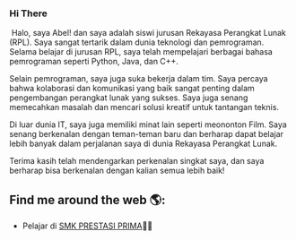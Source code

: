 ### Hi There 

<img src="https://www.google.com/url?sa=i&url=https%3A%2F%2Fsmk.prestasiprima.sch.id%2Fkegiatan%2F&psig=AOvVaw0MAYwwqlAJF67SdTrb7C9i&ust=1694261256796000&source=images&cd=vfe&opi=89978449&ved=0CBAQjRxqFwoTCNiK8KH9moEDFQAAAAAdAAAAABAE" alt="">
Halo, saya Abel! dan saya adalah siswi jurusan Rekayasa Perangkat Lunak (RPL). Saya sangat tertarik dalam dunia teknologi dan pemrograman.
Selama belajar di jurusan RPL, saya telah mempelajari berbagai bahasa pemrograman seperti Python, Java, dan C++.

Selain pemrograman, saya juga suka bekerja dalam tim. Saya percaya bahwa kolaborasi dan komunikasi yang baik sangat penting dalam pengembangan perangkat lunak yang sukses. Saya juga senang memecahkan masalah dan mencari solusi kreatif untuk tantangan teknis.

Di luar dunia IT, saya juga memiliki minat lain seperti meononton Film. Saya senang berkenalan dengan teman-teman baru dan berharap dapat belajar lebih banyak dalam perjalanan saya di dunia Rekayasa Perangkat Lunak.

Terima kasih telah mendengarkan perkenalan singkat saya, dan saya berharap bisa berkenalan dengan kalian semua lebih baik!


## Find me around the web 🌎:
- Pelajar di <a href="https://smkprestasiprima.sch.id/">SMK PRESTASI PRIMA</a>✍🏾


<!--
**crishabelw/crishabelw** is a ✨ _special_ ✨ repository because its `README.md` (this file) appears on your GitHub profile.

Here are some ideas to get you started:

- 🔭 I’m currently working on ...
- 🌱 I’m currently learning ...
- 👯 I’m looking to collaborate on ...
- 🤔 I’m looking for help with ...
- 💬 Ask me about ...
- 📫 How to reach me: ...
- 😄 Pronouns: ...
- ⚡ Fun fact: ...
-->

